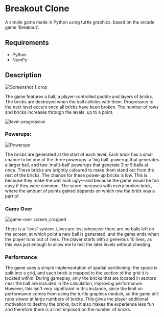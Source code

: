 # Breakout Clone

A simple game made in Python using turtle graphics, based on the arcade game 'Breakout'. 

## Requirements

- Python
- NumPy


## Description
![Screenshot 1_crop](https://github.com/dlaing240/breakout_game/assets/159714200/3f3acdd2-344d-435f-92b5-7fa3e743911d)

The game features a ball, a player-controlled paddle and layers of bricks. The bricks are destroyed when the ball collides with them. Progression to the next level occurs once all bricks have been broken. The number of rows and bricks increases through the levels, up to a point.

![level-progression](https://github.com/dlaing240/breakout_game/assets/159714200/908673df-92db-4c0b-a5e0-fea994502051)

### Powerups:
![Powerups](https://github.com/dlaing240/breakout_game/assets/159714200/c62fe36f-fdf3-4e53-bd3f-f8d69f2347bc)

The bricks are generated at the start of each level. Each brick has a small chance to be one of the three powerups: a 'big ball' powerup that generates a larger ball, and two 'multi-ball' powerups that generate 3 or 5 balls at once. These bricks are brightly coloured to make them stand out from the rest of the bricks. The chance for these power-up bricks is low. This is because they make the wall look ugly—and because the game would be too easy if they were common. The score increases with every broken brick, where the amount of points gained depends on which row the brick was a part of.

### Game Over
![game-over screen_cropped](https://github.com/dlaing240/breakout_game/assets/159714200/32bd3739-f978-42b5-8c03-01d5d66ac8d2)


There is a 'lives' system. Lives are lost whenever there are no balls left on the screen, at which point a new ball is generated, and the game ends when the player runs out of lives. The player starts with a generous 10 lives, as this was just enough to allow me to test the later levels without cheating.

### Performance

The game uses a simple implementation of spatial partitioning; the space is split into a grid, and each brick is mapped to the section of the grid it is located within. During gameplay, only the bricks that are located in sectors near the ball are included in the calculation, improving performance. However, this isn't very significant in this instance, since the limit on performance comes from using the turtle graphics module, so the game still runs slower at large numbers of bricks. This gives the player additional motivation to destroy the bricks, but it also makes the experience less fun and therefore there is a limit imposed on the number of bricks.
